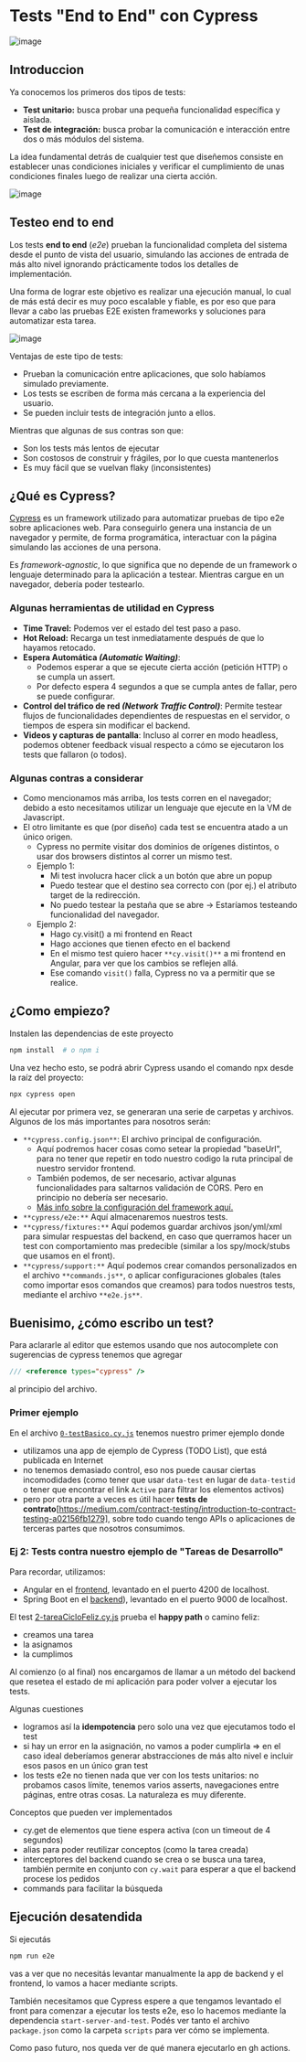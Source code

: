 # Tests "End to End" con Cypress
![image](https://github.com/uqbar-project/eg-tareas-cypress/assets/1235066/ae87bcdc-ed3c-4abc-80de-c50e3977a118)

## Introduccion

Ya conocemos los primeros dos tipos de tests:

- **Test unitario:**  busca probar una pequeña funcionalidad específica y aislada.
- **Test de integración:** busca probar la comunicación e interacción entre dos o más módulos del sistema.

La idea fundamental detrás de cualquier test que diseñemos consiste en establecer unas condiciones iniciales y verificar el cumplimiento de unas condiciones finales luego de realizar una cierta acción.

![image](https://github.com/uqbar-project/eg-tareas-cypress/assets/1235066/2ea8702b-245b-4026-9876-61178d7d04e8)

## Testeo end to end

Los tests **end to end** (_e2e_) prueban la funcionalidad completa del sistema desde el punto de vista del usuario, simulando las acciones de entrada de más alto nivel ignorando prácticamente todos los detalles de implementación.

Una forma de lograr este objetivo es realizar una ejecución manual, lo cual de más está decir es muy poco escalable y fiable, es por eso que para llevar a cabo las pruebas E2E existen frameworks y soluciones para automatizar esta tarea. 

![image](https://github.com/uqbar-project/eg-tareas-cypress/assets/1235066/b5309380-b460-4404-8c10-57b809721d1f)

Ventajas de este tipo de tests:

* Prueban la comunicación entre aplicaciones, que solo habíamos simulado previamente.
* Los tests se escriben de forma más cercana a la experiencia del usuario.
* Se pueden incluir tests de integración junto a ellos.

Mientras que algunas de sus contras son que:

* Son los tests más lentos de ejecutar
* Son costosos de construir y frágiles, por lo que cuesta mantenerlos
* Es muy fácil que se vuelvan flaky (inconsistentes)

## ¿Qué es Cypress?

[Cypress](https://www.cypress.io/) es un framework utilizado para automatizar pruebas de tipo e2e sobre aplicaciones web. Para conseguirlo genera una instancia de un navegador y permite, de forma programática, interactuar con la página simulando las acciones de una persona.

Es _framework-agnostic_, lo que significa que no depende de un framework o lenguaje determinado para la aplicación a testear. Mientras cargue en un navegador, debería poder testearlo.

### Algunas herramientas de utilidad en Cypress

* **Time Travel:** Podemos ver el estado del test paso a paso.
* **Hot Reload:** Recarga un test inmediatamente después de que lo hayamos retocado.
* **Espera Automática _(Automatic Waiting)_**: 
  - Podemos esperar a que se ejecute cierta acción (petición HTTP) o se cumpla un assert.
  - Por defecto espera 4 segundos a que se cumpla antes de fallar, pero se puede configurar.
* **Control del tráfico de red _(Network Traffic Control)_**: Permite testear flujos de funcionalidades dependientes de respuestas en el servidor, o tiempos de espera sin modificar el backend.
* **Videos y capturas de pantalla**: Incluso al correr en modo headless, podemos obtener feedback visual respecto a cómo se ejecutaron los tests que fallaron (o todos).

### Algunas contras a considerar

* Como mencionamos más arriba, los tests corren en el navegador; debido a esto necesitamos utilizar un lenguaje que ejecute en la VM de Javascript.
* El otro limitante es que (por diseño) cada test se encuentra atado a un único origen.
  - Cypress no permite visitar dos dominios de orígenes distintos, o usar dos browsers distintos al correr un mismo test.
  - Ejemplo 1: 
    - Mi test involucra hacer click a un botón que abre un popup
    - Puedo testear que el destino sea correcto con (por ej.) el atributo target de la redirección.
    - No puedo testear la pestaña que se abre -> Estaríamos testeando funcionalidad del navegador.
  - Ejemplo 2: 
    - Hago cy.visit() a mi frontend en React
    - Hago acciones que tienen efecto en el backend
    - En el mismo test quiero hacer `**cy.visit()**` a mi frontend en Angular, para ver que los cambios se reflejen allá.
    - Ese comando `visit()` falla, Cypress no va a permitir que se realice.

## ¿Como empiezo?

Instalen las dependencias de este proyecto

```bash
npm install  # o npm i
```

Una vez hecho esto, se podrá abrir Cypress usando el comando npx desde la raíz del proyecto:

```bash
npx cypress open
```

Al ejecutar por primera vez, se generaran una serie de carpetas y archivos. Algunos de los más importantes para nosotros serán:

* `**cypress.config.json**`: El archivo principal de configuración.
  * Aquí podremos hacer cosas como setear la propiedad "baseUrl", para no tener que repetir en todo nuestro codigo la ruta principal de nuestro servidor frontend.
  * También podemos, de ser necesario, activar algunas funcionalidades para saltarnos validación de CORS. Pero en principio no debería ser necesario.
  * [Más info sobre la configuración del framework aquí.](https://docs.cypress.io/guides/references/configuration#__docusaurus_skipToContent_fallback)
* `**cypress/e2e:**` Aquí almacenaremos nuestros tests.
* `**cypress/fixtures:**` Aquí podemos guardar archivos json/yml/xml para simular respuestas del backend, en caso que querramos hacer un test con comportamiento mas predecible (similar a los spy/mock/stubs que usamos en el front).
* `**cypress/support:**` Aquí podemos crear comandos personalizados en el archivo `**commands.js**`, o aplicar configuraciones globales (tales como importar esos comandos que creamos) para todos nuestros tests, mediante el archivo `**e2e.js**`.

## Buenisimo, ¿cómo escribo un test?

Para aclararle al editor que estemos usando que nos autocomplete con sugerencias de cypress tenemos que agregar

```js
/// <reference types="cypress" />
```
al principio del archivo.

### Primer ejemplo

En el archivo [`0-testBasico.cy.js`](./cypress/e2e/0-testBasico.cy.js) tenemos nuestro primer ejemplo donde

- utilizamos una app de ejemplo de Cypress (TODO List), que está publicada en Internet
- no tenemos demasiado control, eso nos puede causar ciertas incomodidades (como tener que usar `data-test` en lugar de `data-testid` o tener que encontrar el link `Active` para filtrar los elementos activos)
- pero por otra parte a veces es útil hacer **tests de contrato**[https://medium.com/contract-testing/introduction-to-contract-testing-a02156fb1279], sobre todo cuando tengo APIs o aplicaciones de terceras partes que nosotros consumimos. 

### Ej 2: Tests contra nuestro ejemplo de "Tareas de Desarrollo"

Para recordar, utilizamos:

* Angular en el [frontend](https://github.com/uqbar-project/eg-tareas-angular), levantado en el puerto 4200 de localhost.
* Spring Boot en el [backend](https://github.com/uqbar-project/eg-tareas-springboot-kotlin)), levantado en el puerto 9000 de localhost.

El test [2-tareaCicloFeliz.cy.js](./cypress/e2e/2-tareaCicloFeliz.cy.js) prueba el **happy path** o camino feliz:

- creamos una tarea
- la asignamos
- la cumplimos

Al comienzo (o al final) nos encargamos de llamar a un método del backend que resetea el estado de mi aplicación para poder volver a ejecutar los tests. 

Algunas cuestiones
- logramos así la **idempotencia** pero solo una vez que ejecutamos todo el test
- si hay un error en la asignación, no vamos a poder cumplirla => en el caso ideal deberíamos generar abstracciones de más alto nivel e incluir esos pasos en un único gran test
- los tests e2e no tienen nada que ver con los tests unitarios: no probamos casos límite, tenemos varios asserts, navegaciones entre páginas, entre otras cosas. La naturaleza es muy diferente.

Conceptos que pueden ver implementados
- cy.get de elementos que tiene espera activa (con un timeout de 4 segundos)
- alias para poder reutilizar conceptos (como la tarea creada)
- interceptores del backend cuando se crea o se busca una tarea, también permite en conjunto con `cy.wait` para esperar a que el backend procese los pedidos
- commands para facilitar la búsqueda

## Ejecución desatendida

Si ejecutás

```bash
npm run e2e
```

vas a ver que no necesitás levantar manualmente la app de backend y el frontend, lo vamos a hacer mediante scripts.

También necesitamos que Cypress espere a que tengamos levantado el front para comenzar a ejecutar los tests e2e, eso lo hacemos mediante la dependencia `start-server-and-test`. Podés ver tanto el archivo `package.json` como la carpeta `scripts` para ver cómo se implementa.

Como paso futuro, nos queda ver de qué manera ejecutarlo en gh actions.
